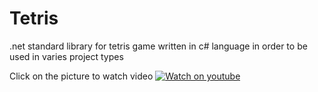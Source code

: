 # Tetris
.net standard library for tetris game written in c# language in order to be used in varies project types



Click on the picture to watch video
[![Watch on youtube](https://img.youtube.com/vi/14DxJTtUJEA/maxresdefault.jpg)](https://www.youtube.com/watch?v=14DxJTtUJEA "Watch on youtube")

